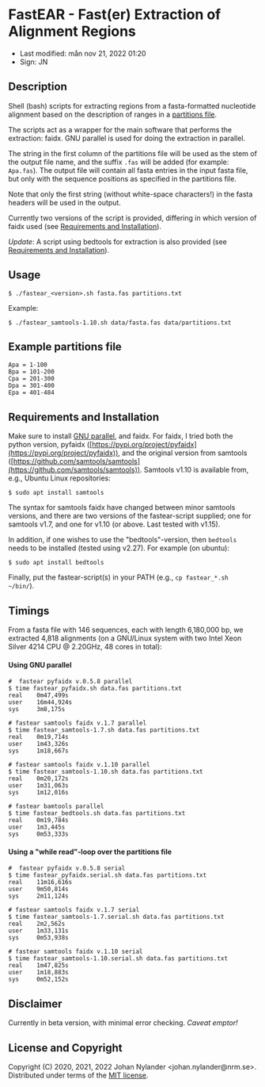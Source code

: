 # FastEAR - Fast(er) Extraction of Alignment Regions

- Last modified: mån nov 21, 2022  01:20
- Sign: JN

## Description

Shell (bash) scripts for extracting regions from a fasta-formatted nucleotide
alignment based on the description of ranges in a [partitions
file](#example-partitions-file).

The scripts act as a wrapper for the main software that performs the
extraction: faidx. GNU parallel is used for doing the extraction in parallel.

The string in the first column of the partitions file will be used as the stem
of the output file name, and the suffix `.fas` will be added (for example:
`Apa.fas`). The output file will contain all fasta entries in the input fasta
file, but only with the sequence positions as specified in the partitions file.

Note that only the first string (without white-space characters!) in the fasta
headers will be used in the output.

Currently two versions of the script is provided, differing in which version of
faidx used (see [Requirements and
Installation](#requirements-and-installation)).

*Update*: A script using bedtools for extraction is also provided (see [Requirements and
Installation](#requirements-and-installation)).

## Usage

    $ ./fastear_<version>.sh fasta.fas partitions.txt

Example:

    $ ./fastear_samtools-1.10.sh data/fasta.fas data/partitions.txt

## Example partitions file

    Apa = 1-100
    Bpa = 101-200
    Cpa = 201-300
    Dpa = 301-400
    Epa = 401-484

## Requirements and Installation

Make sure to install [GNU parallel](https://www.gnu.org/software/parallel/),
and faidx. For faidx, I tried both the python version, pyfaidx
([https://pypi.org/project/pyfaidx](https://pypi.org/project/pyfaidx)), and the
original version from samtools
([https://github.com/samtools/samtools](https://github.com/samtools/samtools)).
Samtools v1.10 is available from, e.g., Ubuntu Linux repositories:

    $ sudo apt install samtools

The syntax for samtools faidx have changed between minor samtools versions, and
there are two versions of the fastear-script supplied; one for samtools v1.7, and
one for v1.10 (or above. Last tested with v1.15).

In addition, if one wishes to use the "bedtools"-version, then `bedtools` needs
to be installed (tested using v2.27). For example (on ubuntu):

    $ sudo apt install bedtools

Finally, put the fastear-script(s) in your PATH (e.g., `cp fastear_*.sh ~/bin/`).

## Timings

From a fasta file with 146 sequences, each with length 6,180,000 bp, we
extracted 4,818 alignments (on a GNU/Linux system with two Intel Xeon Silver
4214 CPU @ 2.20GHz, 48 cores in total):

#### Using GNU parallel

    #  fastear pyfaidx v.0.5.8 parallel
    $ time fastear_pyfaidx.sh data.fas partitions.txt
    real    0m47,499s
    user    16m44,924s
    sys     3m8,175s

    # fastear samtools faidx v.1.7 parallel
    $ time fastear_samtools-1.7.sh data.fas partitions.txt
    real    0m19,714s
    user    1m43,326s
    sys     1m18,667s

    # fastear samtools faidx v.1.10 parallel
    $ time fastear_samtools-1.10.sh data.fas partitions.txt
    real    0m20,172s
    user    1m31,063s
    sys     1m12,016s

    # fastear bamtools parallel
    $ time fastear_bedtools.sh data.fas partitions.txt
    real    0m19,784s
    user    1m3,445s
    sys     0m53,333s


#### Using a "while read"-loop over the partitions file

    #  fastear pyfaidx v.0.5.8 serial
    $ time fastear_pyfaidx.serial.sh data.fas partitions.txt
    real    11m16,616s
    user    9m50,814s
    sys     2m11,124s

    # fastear samtools faidx v.1.7 serial
    $ time fastear_samtools-1.7.serial.sh data.fas partitions.txt
    real    2m2,562s
    user    1m33,131s
    sys     0m53,938s

    # fastear samtools faidx v.1.10 serial
    $ time fastear_samtools-1.10.serial.sh data.fas partitions.txt
    real    1m47,825s
    user    1m18,883s
    sys     0m52,152s

## Disclaimer

Currently in beta version, with minimal error checking. *Caveat emptor!*

## License and Copyright

Copyright (C) 2020, 2021, 2022 Johan Nylander <johan.nylander\@nrm.se>.
Distributed under terms of the [MIT license](LICENSE).
